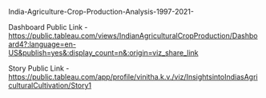  India-Agriculture-Crop-Production-Analysis-1997-2021-


Dashboard Public Link - https://public.tableau.com/views/IndianAgriculturalCropProduction/Dashboard4?:language=en-US&publish=yes&:display_count=n&:origin=viz_share_link

Story Public Link -  https://public.tableau.com/app/profile/vinitha.k.v./viz/InsightsintoIndiasAgriculturalCultivation/Story1

